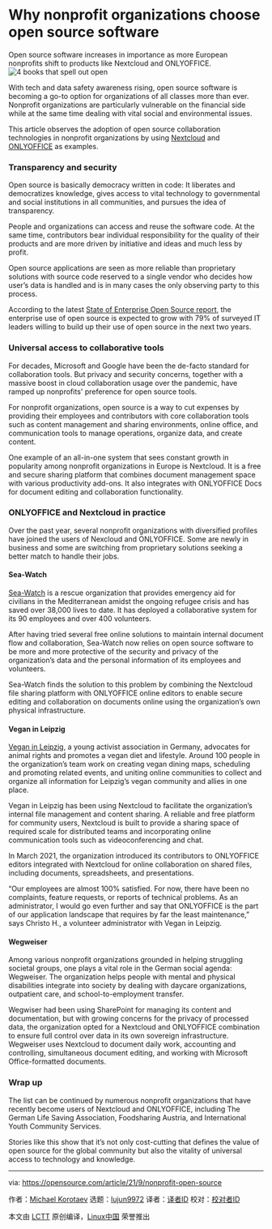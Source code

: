 [#]: subject: "Why nonprofit organizations choose open source software"
[#]: via: "https://opensource.com/article/21/9/nonprofit-open-source"
[#]: author: "Michael Korotaev https://opensource.com/users/michaelk"
[#]: collector: "lujun9972"
[#]: translator: " "
[#]: reviewer: " "
[#]: publisher: " "
[#]: url: " "

Why nonprofit organizations choose open source software
======
Open source software increases in importance as more European nonprofits
shift to products like Nextcloud and ONLYOFFICE.
![4 books that spell out open][1]

With tech and data safety awareness rising, open source software is becoming a go-to option for organizations of all classes more than ever. Nonprofit organizations are particularly vulnerable on the financial side while at the same time dealing with vital social and environmental issues.

This article observes the adoption of open source collaboration technologies in nonprofit organizations by using [Nextcloud][2] and [ONLYOFFICE][3] as examples.

### Transparency and security

Open source is basically democracy written in code: It liberates and democratizes knowledge, gives access to vital technology to governmental and social institutions in all communities, and pursues the idea of transparency.

People and organizations can access and reuse the software code. At the same time, contributors bear individual responsibility for the quality of their products and are more driven by initiative and ideas and much less by profit.

Open source applications are seen as more reliable than proprietary solutions with source code reserved to a single vendor who decides how user’s data is handled and is in many cases the only observing party to this process.

According to the latest [State of Enterprise Open Source report][4], the enterprise use of open source is expected to grow with 79% of surveyed IT leaders willing to build up their use of open source in the next two years.

### Universal access to collaborative tools

For decades, Microsoft and Google have been the de-facto standard for collaboration tools. But privacy and security concerns, together with a massive boost in cloud collaboration usage over the pandemic, have ramped up nonprofits' preference for open source tools.

For nonprofit organizations, open source is a way to cut expenses by providing their employees and contributors with core collaboration tools such as content management and sharing environments, online office, and communication tools to manage operations, organize data, and create content.

One example of an all-in-one system that sees constant growth in popularity among nonprofit organizations in Europe is Nextcloud. It is a free and secure sharing platform that combines document management space with various productivity add-ons. It also integrates with ONLYOFFICE Docs for document editing and collaboration functionality.

### ONLYOFFICE and Nextcloud in practice

Over the past year, several nonprofit organizations with diversified profiles have joined the users of Nexcloud and ONLYOFFICE. Some are newly in business and some are switching from proprietary solutions seeking a better match to handle their jobs.

#### Sea-Watch

[Sea-Watch][5] is a rescue organization that provides emergency aid for civilians in the Mediterranean amidst the ongoing refugee crisis and has saved over 38,000 lives to date. It has deployed a collaborative system for its 90 employees and over 400 volunteers.

After having tried several free online solutions to maintain internal document flow and collaboration, Sea-Watch now relies on open source software to be more and more protective of the security and privacy of the organization’s data and the personal information of its employees and volunteers.

Sea-Watch finds the solution to this problem by combining the Nextcloud file sharing platform with ONLYOFFICE online editors to enable secure editing and collaboration on documents online using the organization’s own physical infrastructure.

#### Vegan in Leipzig

[Vegan in Leipzig][6], a young activist association in Germany, advocates for animal rights and promotes a vegan diet and lifestyle. Around 100 people in the organization’s team work on creating vegan dining maps, scheduling and promoting related events, and uniting online communities to collect and organize all information for Leipzig’s vegan community and allies in one place.

Vegan in Leipzig has been using Nextcloud to facilitate the organization’s internal file management and content sharing. A reliable and free platform for community users, Nextcloud is built to provide a sharing space of required scale for distributed teams and incorporating online communication tools such as videoconferencing and chat.

In March 2021, the organization introduced its contributors to ONLYOFFICE editors integrated with Nextcloud for online collaboration on shared files, including documents, spreadsheets, and presentations.

“Our employees are almost 100% satisfied. For now, there have been no complaints, feature requests, or reports of technical problems. As an administrator, I would go even further and say that ONLYOFFICE is the part of our application landscape that requires by far the least maintenance,” says Christo H., a volunteer administrator with Vegan in Leipzig.

#### Wegweiser

Among various nonprofit organizations grounded in helping struggling societal groups, one plays a vital role in the German social agenda: Wegweiser. The organization helps people with mental and physical disabilities integrate into society by dealing with daycare organizations, outpatient care, and school-to-employment transfer.

Wegwiser had been using SharePoint for managing its content and documentation, but with growing concerns for the privacy of processed data, the organization opted for a Nextcloud and ONLYOFFICE combination to ensure full control over data in its own sovereign infrastructure. Wegweiser uses Nextcloud to document daily work, accounting and controlling, simultaneous document editing, and working with Microsoft Office-formatted documents.

### Wrap up

The list can be continued by numerous nonprofit organizations that have recently become users of Nextcloud and ONLYOFFICE, including The German Life Saving Association, Foodsharing Austria, and International Youth Community Services.

Stories like this show that it’s not only cost-cutting that defines the value of open source for the global community but also the vitality of universal access to technology and knowledge.

--------------------------------------------------------------------------------

via: https://opensource.com/article/21/9/nonprofit-open-source

作者：[Michael Korotaev][a]
选题：[lujun9972][b]
译者：[译者ID](https://github.com/译者ID)
校对：[校对者ID](https://github.com/校对者ID)

本文由 [LCTT](https://github.com/LCTT/TranslateProject) 原创编译，[Linux中国](https://linux.cn/) 荣誉推出

[a]: https://opensource.com/users/michaelk
[b]: https://github.com/lujun9972
[1]: https://opensource.com/sites/default/files/styles/image-full-size/public/lead-images/EDU_OSDC_BYU_520x292_FINAL.png?itok=NVY7vR8o (4 books that spell out open)
[2]: https://nextcloud.com/
[3]: https://www.onlyoffice.com/
[4]: https://www.redhat.com/en/enterprise-open-source-report/2021
[5]: https://sea-watch.org/en/
[6]: https://www.vegan-in-leipzig.de/
